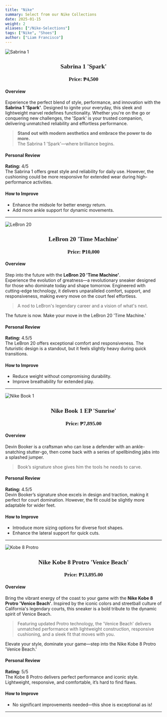 ```yaml
---
title: "Nike"
summary: Select from our Nike Collections
date: 2025-01-15
weight: 2
aliases: ["/Nike-Selections"]
tags: ["Nike", "Shoes"]
author: ["Liam Francisco"]
---
```


![Sabrina 1](/Sabrina.png)

<div style="text-align: center; font-weight: bold; font-size: 1.2em; font-family: 'Arial, sans-serif';">

### **Sabrina 1 'Spark'**

  Price: ₱4,500
</div>

#### **Overview**  
Experience the perfect blend of style, performance, and innovation with the **Sabrina 1 'Spark'**. Designed to ignite your everyday, this sleek and lightweight marvel redefines functionality. Whether you're on the go or conquering new challenges, the 'Spark' is your trusted companion, delivering unmatched reliability and effortless performance.

> **Stand out with modern aesthetics and embrace the power to do more.**  
The Sabrina 1 'Spark'—where brilliance begins.  

#### **Personal Review**  
**Rating:** 4/5  
The Sabrina 1 offers great style and reliability for daily use. However, the cushioning could be more responsive for extended wear during high-performance activities.

#### **How to Improve**  
- Enhance the midsole for better energy return.  
- Add more ankle support for dynamic movements.  

---


![LeBron 20](/Lebron.png)

<div style="text-align: center; font-weight: bold; font-size: 1.2em; font-family: 'Georgia, serif';">

### **LeBron 20 'Time Machine'**
  Price: ₱10,000
</div>

#### **Overview**  
Step into the future with the **LeBron 20 'Time Machine'**.  
Experience the evolution of greatness—a revolutionary sneaker designed for those who dominate today and shape tomorrow. Engineered with cutting-edge technology, it delivers unparalleled comfort, support, and responsiveness, making every move on the court feel effortless.

> A nod to LeBron's legendary career and a vision of what's next.  

The future is now. Make your move in the LeBron 20 'Time Machine.'

#### **Personal Review**  
**Rating:** 4.5/5  
The LeBron 20 offers exceptional comfort and responsiveness. The futuristic design is a standout, but it feels slightly heavy during quick transitions.

#### **How to Improve**  
- Reduce weight without compromising durability.  
- Improve breathability for extended play.  

---

![Nike Book 1](/Book.png)
<div style="text-align: center; font-weight: bold; font-size: 1.2em; font-family: 'Courier New, monospace';">

### **Nike Book 1 EP 'Sunrise'**
  Price: ₱7,895.00
</div>

#### **Overview**  
Devin Booker is a craftsman who can lose a defender with an ankle-snatching stutter-go, then come back with a series of spellbinding jabs into a splashed jumper.  
> Book’s signature shoe gives him the tools he needs to carve.  

#### **Personal Review**  
**Rating:** 4.5/5  
Devin Booker’s signature shoe excels in design and traction, making it perfect for court domination. However, the fit could be slightly more adaptable for wider feet.

#### **How to Improve**  
- Introduce more sizing options for diverse foot shapes.  
- Enhance the lateral support for quick cuts.  

---

![Kobe 8 Protro](/Kobe.png)

<div style="text-align: center; font-weight: bold; font-size: 1.2em; font-family: 'Verdana, sans-serif';">

### **Nike Kobe 8 Protro 'Venice Beach'**
  Price: ₱13,895.00
  </div>

#### **Overview**  
Bring the vibrant energy of the coast to your game with the **Nike Kobe 8 Protro 'Venice Beach'**. Inspired by the iconic colors and streetball culture of California's legendary courts, this sneaker is a bold tribute to the dynamic spirit of Venice Beach.

> Featuring updated Protro technology, the 'Venice Beach' delivers unmatched performance with lightweight construction, responsive cushioning, and a sleek fit that moves with you.  

Elevate your style, dominate your game—step into the Nike Kobe 8 Protro 'Venice Beach.'

#### **Personal Review**  
**Rating:** 5/5  
The Kobe 8 Protro delivers perfect performance and iconic style. Lightweight, responsive, and comfortable, it’s hard to find flaws.

#### **How to Improve**  
- No significant improvements needed—this shoe is exceptional as is!  

---
